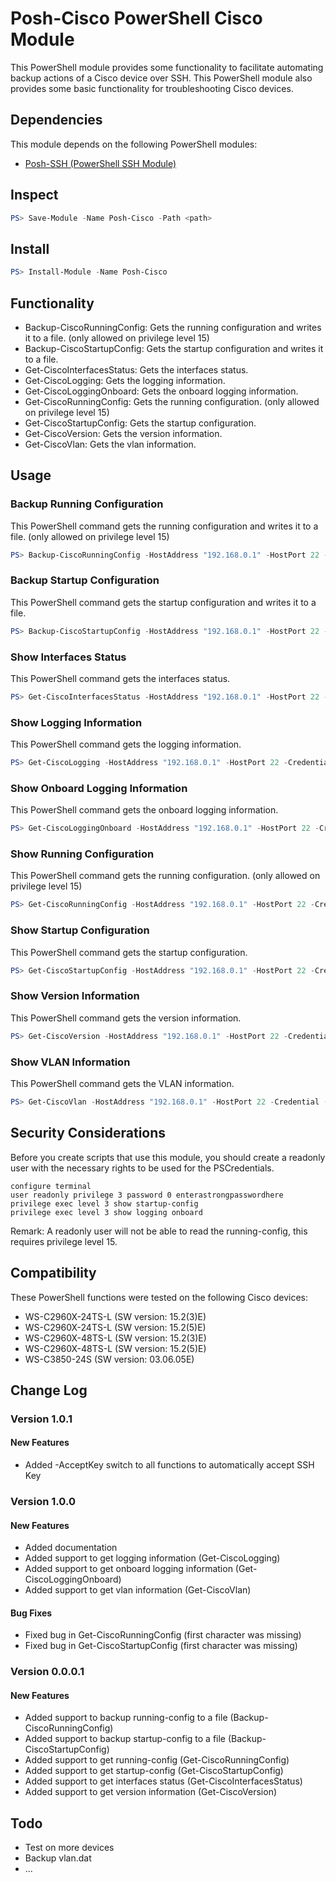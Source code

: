 # Posh-Cisco PowerShell Cisco Module

This PowerShell module provides some functionality to facilitate automating backup actions of a Cisco device over SSH. This PowerShell module also provides some basic functionality for troubleshooting Cisco devices.

## Dependencies

This module depends on the following PowerShell modules:

* [Posh-SSH (PowerShell SSH Module)](https://www.powershellgallery.com/packages/Posh-SSH "Posh-SSH PowerShell SSH Module") 

## Inspect

```PowerShell
PS> Save-Module -Name Posh-Cisco -Path <path>
```

## Install

```PowerShell
PS> Install-Module -Name Posh-Cisco
```

## Functionality

* Backup-CiscoRunningConfig: Gets the running configuration and writes it to a file. (only allowed on privilege level 15)
* Backup-CiscoStartupConfig: Gets the startup configuration and writes it to a file.
* Get-CiscoInterfacesStatus: Gets the interfaces status.
* Get-CiscoLogging: Gets the logging information.
* Get-CiscoLoggingOnboard: Gets the onboard logging information.
* Get-CiscoRunningConfig: Gets the running configuration. (only allowed on privilege level 15)
* Get-CiscoStartupConfig: Gets the startup configuration.
* Get-CiscoVersion: Gets the version information.
* Get-CiscoVlan: Gets the vlan information.

## Usage

### Backup Running Configuration

This PowerShell command gets the running configuration and writes it to a file. (only allowed on privilege level 15)
```PowerShell
PS> Backup-CiscoRunningConfig -HostAddress "192.168.0.1" -HostPort 22 -Credential (Get-Credential) -AcceptKey -FilePath "$([Environment]::GetFolderPath(“MyDocuments”))\running-config.txt"
```

### Backup Startup Configuration

This PowerShell command gets the startup configuration and writes it to a file.
```PowerShell
PS> Backup-CiscoStartupConfig -HostAddress "192.168.0.1" -HostPort 22 -Credential (Get-Credential) -AcceptKey -FilePath "$([Environment]::GetFolderPath(“MyDocuments”))\startup-config.txt"
```

### Show Interfaces Status

This PowerShell command gets the interfaces status.
```PowerShell
PS> Get-CiscoInterfacesStatus -HostAddress "192.168.0.1" -HostPort 22 -Credential (Get-Credential) -AcceptKey
```

### Show Logging Information

This PowerShell command gets the logging information.
```PowerShell
PS> Get-CiscoLogging -HostAddress "192.168.0.1" -HostPort 22 -Credential (Get-Credential) -AcceptKey
```

### Show Onboard Logging Information

This PowerShell command gets the onboard logging information. 
```PowerShell
PS> Get-CiscoLoggingOnboard -HostAddress "192.168.0.1" -HostPort 22 -Credential (Get-Credential) -AcceptKey
```

### Show Running Configuration

This PowerShell command gets the running configuration. (only allowed on privilege level 15)
```PowerShell
PS> Get-CiscoRunningConfig -HostAddress "192.168.0.1" -HostPort 22 -Credential (Get-Credential) -AcceptKey
```

### Show Startup Configuration

This PowerShell command gets the startup configuration.
```PowerShell
PS> Get-CiscoStartupConfig -HostAddress "192.168.0.1" -HostPort 22 -Credential (Get-Credential) -AcceptKey
```

### Show Version Information

This PowerShell command gets the version information.
```PowerShell
PS> Get-CiscoVersion -HostAddress "192.168.0.1" -HostPort 22 -Credential (Get-Credential) -AcceptKey
```

### Show VLAN Information

This PowerShell command gets the VLAN information.
```PowerShell
PS> Get-CiscoVlan -HostAddress "192.168.0.1" -HostPort 22 -Credential (Get-Credential) -AcceptKey
```

## Security Considerations

Before you create scripts that use this module, you should create a readonly user with the necessary rights to be used for the PSCredentials.

```
configure terminal
user readonly privilege 3 password 0 enterastrongpasswordhere
privilege exec level 3 show startup-config
privilege exec level 3 show logging onboard
```
Remark: A readonly user will not be able to read the running-config, this requires privilege level 15.

## Compatibility

These PowerShell functions were tested on the following Cisco devices:

* WS-C2960X-24TS-L (SW version: 15.2(3)E)
* WS-C2960X-24TS-L (SW version: 15.2(5)E)
* WS-C2960X-48TS-L (SW version: 15.2(3)E)
* WS-C2960X-48TS-L (SW version: 15.2(5)E)
* WS-C3850-24S (SW version: 03.06.05E)

## Change Log

### Version 1.0.1

#### New Features

* Added -AcceptKey switch to all functions to automatically accept SSH Key

### Version 1.0.0

#### New Features

* Added documentation
* Added support to get logging information (Get-CiscoLogging)
* Added support to get onboard logging information (Get-CiscoLoggingOnboard)
* Added support to get vlan information (Get-CiscoVlan)

#### Bug Fixes

* Fixed bug in Get-CiscoRunningConfig (first character was missing)
* Fixed bug in Get-CiscoStartupConfig (first character was missing)

### Version 0.0.0.1

#### New Features

* Added support to backup running-config to a file (Backup-CiscoRunningConfig)
* Added support to backup startup-config to a file (Backup-CiscoStartupConfig)
* Added support to get running-config (Get-CiscoRunningConfig)
* Added support to get startup-config (Get-CiscoStartupConfig)
* Added support to get interfaces status (Get-CiscoInterfacesStatus)
* Added support to get version information (Get-CiscoVersion)

## Todo

* Test on more devices
* Backup vlan.dat
* ...
